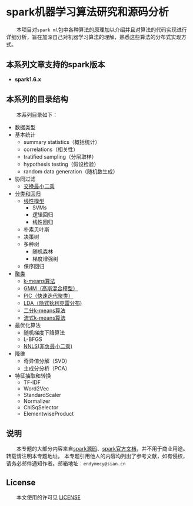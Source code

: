 # spark机器学习算法研究和源码分析

&emsp;&emsp;本项目对`spark ml`包中各种算法的原理加以介绍并且对算法的代码实现进行详细分析，旨在加深自己对机器学习算法的理解，熟悉这些算法的分布式实现方式。

## 本系列文章支持的spark版本

- **spark1.6.x**

## 本系列的目录结构

&emsp;&emsp;本系列目录如下：
* 数据类型
* 基本统计
    * summary statistics（概括统计）
    * correlations（相关性）
    * tratified sampling（分层取样）
    * hypothesis testing（假设检验）
    * random data generation（随机数生成）
* 协同过滤
    * [交换最小二乘](推荐/交换最小二乘/ALS.md)
* [分类和回归](分类和回归/readme.md)
    * [线性模型](分类和回归/线性模型/readme.md)
        * SVMs
        * 逻辑回归
        * 线性回归
    * 朴素贝叶斯
    * 决策树
    * 多种树
        * 随机森林
        * 梯度增强树
    * 保序回归
* [聚类](聚类/readme.md)
    * [k-means算法](聚类/k-means/k-means.md)
    * [GMM（高斯混合模型）](聚类/gaussian-mixture/gaussian-mixture.md)
    * [PIC（快速迭代聚类）](聚类/PIC/pic.md)
    * [LDA（隐式狄利克雷分布)](聚类/LDA/lda.md)
    * [二分k-means算法](聚类/bis-k-means/bisecting-k-means.md)
    * [流式k-means算法](聚类/streaming-k-means/streaming-k-means.md)
* 最优化算法
    * 随机梯度下降算法
    * L-BFGS
    * [NNLS(非负最小二乘)](最优化算法/非负最小二乘/NNLS.md)
* 降维
    * 奇异值分解（SVD）
    * 主成分分析（PCA）
* 特征抽取和转换
    * TF-IDF
    * Word2Vec
    * StandardScaler
    * Normalizer
    * ChiSqSelector
    * ElementwiseProduct
    
## 说明

&emsp;&emsp;本专题的大部分内容来自[spark源码](https://github.com/apache/spark)、[spark官方文档](https://spark.apache.org/docs/latest)，并不用于商业用途。转载请注明本专题地址。
本专题引用他人的内容均列出了参考文献，如有侵权，请务必邮件通知作者。邮箱地址：`endymecy@sian.cn`
    
## License

&emsp;&emsp;本文使用的许可见 [LICENSE](LICENSE)